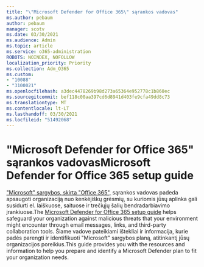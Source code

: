 ```yaml
---
title: "\"Microsoft Defender for Office 365\" sąrankos vadovas"
ms.author: pebaum
author: pebaum
manager: scotv
ms.date: 03/30/2021
ms.audience: Admin
ms.topic: article
ms.service: o365-administration
ROBOTS: NOINDEX, NOFOLLOW
localization_priority: Priority
ms.collection: Adm_O365
ms.custom:
- "10088"
- "3100021"
ms.openlocfilehash: a3dec4478269b98d273a65364e952778c1b860ec
ms.sourcegitcommit: bef118c00aa397cd6d8941d403fe9cfa49dd8c73
ms.translationtype: MT
ms.contentlocale: lt-LT
ms.lasthandoff: 03/30/2021
ms.locfileid: "51492068"
---
```

# <a name="microsoft-defender-for-office-365-setup-guide"></a><span data-ttu-id="027ba-102">"Microsoft Defender for Office 365" sąrankos vadovas</span><span class="sxs-lookup"><span data-stu-id="027ba-102">Microsoft Defender for Office 365 setup guide</span></span>

<span data-ttu-id="027ba-103">["Microsoft" sargybos, skirta "Office 365",](https://go.microsoft.com/fwlink/?linkid=2146614) sąrankos vadovas padeda apsaugoti organizaciją nuo kenkėjiškų grėsmių, su kuriomis jūsų aplinka gali susidurti el. laiškuose, saituose ir trečiųjų šalių bendradarbiavimo įrankiuose.</span><span class="sxs-lookup"><span data-stu-id="027ba-103">The [Microsoft Defender for Office 365 setup guide](https://go.microsoft.com/fwlink/?linkid=2146614) helps safeguard your organization against malicious threats that your environment might encounter through email messages, links, and third-party collaboration tools.</span></span> <span data-ttu-id="027ba-104">Šiame vadove pateikiami ištekliai ir informacija, kurie padės parengti ir identifikuoti "Microsoft" sargybos planą, atitinkantį jūsų organizacijos poreikius.</span><span class="sxs-lookup"><span data-stu-id="027ba-104">This guide provides you with the resources and information to help you prepare and identify a Microsoft Defender plan to fit your organization needs.</span></span>